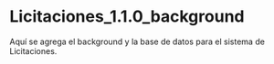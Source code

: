 # Licitaciones_1.1.0_background
Aquí se agrega el background y la base de datos para el sistema de Licitaciones.
